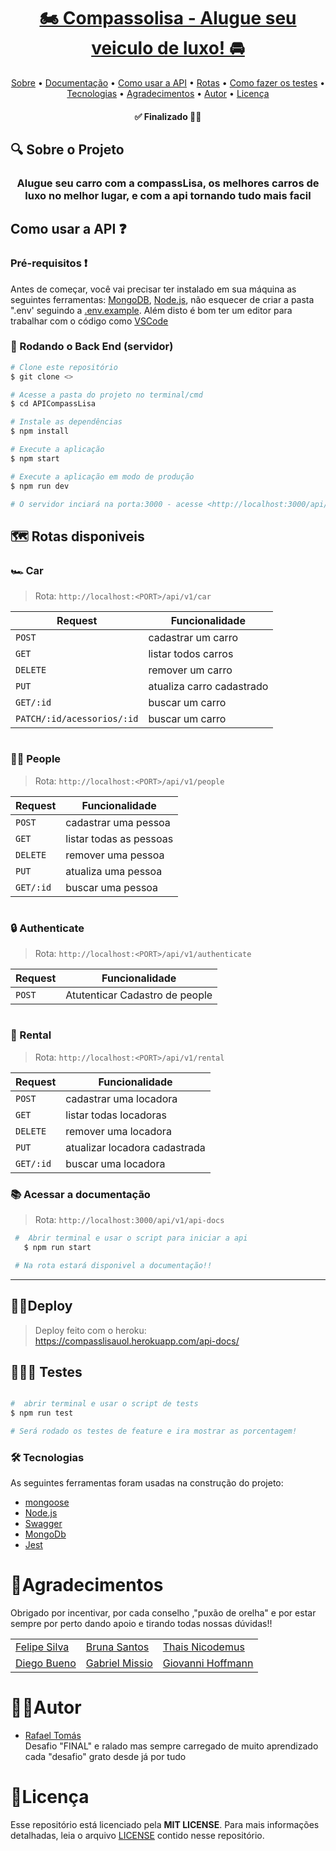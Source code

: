 <h1 align="center">
      <a href="#" alt="Compassolisa - Alugue seu veiculo de luxo!">  🏍 Compassolisa - Alugue seu veiculo de luxo! 🚘</a>
</h1>

<p align="center">
 <a href="#-sobre-o-projeto">Sobre</a> •
 <a href="./CompassLisa_Documentation.yml">Documentação</a> •
 <a href="#-como-usar-a-API">Como usar a API</a> •
 <a href="#-rotas-disponiveis">Rotas</a> •  
 <a href="#-testes">Como fazer os testes</a> •  
 <a href="#-tecnologias">Tecnologias</a> • 
 <a href="#-agradecimentos">Agradecimentos</a> • 
 <a href="#-autor">Autor</a> • 
 <a href="#-licença">Licença</a>
</p>

<h4 align="center">
	✅  Finalizado 🤟🏿 
</h4>

##  🔍 Sobre o Projeto 

<h3 align="center">
   Alugue seu carro com a compassLisa, os melhores carros de luxo no melhor lugar, e com a api tornando tudo mais facil
</h3>


## Como usar a API ❓

### Pré-requisitos ❗️

Antes de começar, você vai precisar ter instalado em sua máquina as seguintes ferramentas:
[MongoDB](https://www.mongodb.com), [Node.js](https://nodejs.org/en/),
não esquecer de criar a pasta ".env' seguindo a [.env.example](./env.example).
Além disto é bom ter um editor para trabalhar com o código como [VSCode](https://code.visualstudio.com/)

### 🎲 Rodando o Back End (servidor)

```bash
# Clone este repositório
$ git clone <>

# Acesse a pasta do projeto no terminal/cmd
$ cd APICompassLisa

# Instale as dependências
$ npm install

# Execute a aplicação 
$ npm start

# Execute a aplicação em modo de produção 
$ npm run dev

# O servidor inciará na porta:3000 - acesse <http://localhost:3000/api/v1> 
```

## 🗺 Rotas disponiveis 

### 🏎 Car 
> Rota: `http://localhost:<PORT>/api/v1/car`

 Request                    | Funcionalidade                 |
 ---------------------------|--------------------------|
 `POST`                    | cadastrar um carro       |
 `GET`                     | listar todos carros      |
 `DELETE`                  | remover um carro         |
 `PUT`                     | atualiza carro cadastrado|
 `GET/:id`                 | buscar um carro          |
 `PATCH/:id/acessorios/:id`| buscar um carro          |

#

### 🤵🏾 People 
> Rota: `http://localhost:<PORT>/api/v1/people`
 
| Request    | Funcionalidade                 |
 -----------| -------------------------|
 `POST`     | cadastrar uma pessoa     |
 `GET`      | listar todas as pessoas  |
 `DELETE`   | remover uma pessoa       |
 `PUT`      | atualiza uma pessoa      |
 `GET/:id`  | buscar uma pessoa        |

#

### 🔒  Authenticate
> Rota: `http://localhost:<PORT>/api/v1/authenticate`

 Request   | Funcionalidade                          |
 --------- | ----------------------------------|
 | `POST`    | Atutenticar Cadastro de people    

#

 ### 💸 Rental
> Rota: `http://localhost:<PORT>/api/v1/rental`
 
 Request   | Funcionalidade   |
 ----------| ------------------------------|
  `POST`   | cadastrar uma locadora        |
  `GET`    | listar todas locadoras        |
  `DELETE` | remover uma locadora          |
  `PUT`    | atualizar locadora cadastrada |
  `GET/:id`| buscar uma locadora           |


 ### 📚 Acessar a documentação 
 > Rota: `http://localhost:3000/api/v1/api-docs`
 ```bash
  #  Abrir terminal e usar o script para iniciar a api
    $ npm run start

  # Na rota estará disponivel a documentação!!  
  ```

---

##  👨‍💻Deploy

> Deploy feito com o heroku: https://compasslisauol.herokuapp.com/api-docs/

## 👨🏿‍🔬 Testes 

 
```bash

#  abrir terminal e usar o script de tests
$ npm run test

# Será rodado os testes de feature e ira mostrar as porcentagem!
```

### 🛠 Tecnologias

As seguintes ferramentas foram usadas na construção do projeto:

- [mongoose](https://mongoosejs.com)
- [Node.js](https://nodejs.org/en/)
- [Swagger](https://swagger.io)
- [MongoDb](https://www.mongodb.com)
- [Jest](https://www.Jest.com)

# 🦸Agradecimentos
 Obrigado por incentivar, por cada conselho ,"puxão de orelha" e por estar sempre por perto dando apoio e tirando todas nossas dúvidas!!

<table>
    <tr>
        <td><a href="" >Felipe Silva</td>
        <td><a href="" >Bruna Santos</td>
        <td><a href="" >Thais Nicodemus</td>
    </tr>
    <tr>
        <td><a href="" >Diego Bueno</td>
        <td><a href="" >Gabriel Missio</td>
        <td><a href="" >Giovanni Hoffmann</td>
    </tr>
</table>

# 👨‍💻Autor

- [Rafael Tomás](https://www.linkedin.com/in/rafael-tomas-30b9671a9/)<br>
 Desafio "FINAL" e ralado mas sempre carregado de muito aprendizado cada "desafio" grato desde já por tudo

# 📝Licença

Esse repositório está licenciado pela **MIT LICENSE**. Para mais informações detalhadas, leia o arquivo [LICENSE](./LICENSE) contido nesse repositório.